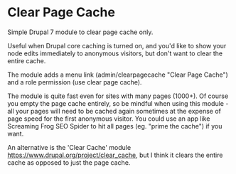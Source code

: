 # Clear Page Cache
Simple Drupal 7 module to clear page cache only.

Useful when Drupal core caching is turned on, and you'd like to show your node edits immediately to anonymous visitors, but don't want to clear the entire cache.

The module adds a menu link (admin/clearpagecache "Clear Page Cache") and a role permission (use clear page cache).

The module is quite fast even for sites with many pages (1000+). Of course you empty the page cache entirely, so be mindful when using this module - all your pages will need to be cached again sometimes at the expense of page speed for the first anonymous visitor. You could use an app like Screaming Frog SEO Spider to hit all pages (eg. "prime the cache") if you want.

An alternative is the 'Clear Cache' module https://www.drupal.org/project/clear_cache, but I think it clears the entire cache as opposed to just the page cache.
